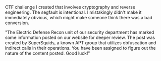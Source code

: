 CTF challenge I created that involves cryptography and reverse engineering. The segfault is intentional. I mistakingly didn't make it immediately obvious, which might make someone think there was a bad conversion.

"The Electric Defense Recon unit of our security department has marked some information posted on our website for deeper review. The post was created by SuperSquids, a known APT group that utilizes obfuscation and indirect calls in their operations. You have been assigned to figure out the nature of the content posted. Good luck!"
